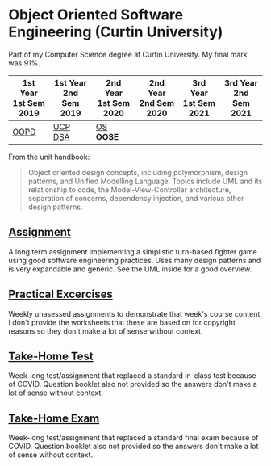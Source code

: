 # Object Oriented Software Engineering (Curtin University)

Part of my Computer Science degree at Curtin University. My final mark was 91%.

1st Year <br> 1st Sem <br> 2019 | 1st Year <br> 2nd Sem <br> 2019 | 2nd Year <br> 1st Sem <br> 2020 | 2nd Year <br> 2nd Sem <br> 2020 | 3rd Year <br> 1st Sem <br> 2021 | 3rd Year <br> 2nd Sem <br> 2021  
--- | --- | --- | --- | --- | --- |
[OOPD](https://github.com/Alecadabra/OOPD) | [UCP](https://github.com/Alecadabra/UCP)<br>[DSA](https://github.com/Alecadabra/DSA) | [OS](https://github.com/Alecadabra/OS)<br>**OOSE**

From the unit handbook:

> Object oriented design concepts, including polymorphism, design patterns, and Unified Modelling Language. Topics include UML and its relationship to code, the Model-View-Controller architecture, separation of concerns, dependency injection, and various other design patterns.

## [Assignment](Assignment)

A long term assignment implementing a simplistic turn-based fighter game using good software engineering practices. Uses many design patterns and is very expandable and generic. See the UML inside for a good overview.

## [Practical Excercises](Practical%20Excercises)

Weekly unasessed assignments to demonstrate that week's course content. I don't
provide the worksheets that these are based on for copyright reasons so they
don't make a lot of sense without context.

## [Take-Home Test](Take-Home%20Test)

Week-long test/assignment that replaced a standard in-class test because of
COVID. Question booklet also not provided so the answers don't make a lot of
sense without context.

## [Take-Home Exam](Take-Home%20Exam)

Week-long test/assignment that replaced a standard final exam because of
COVID. Question booklet also not provided so the answers don't make a lot of
sense without context.
